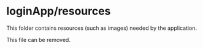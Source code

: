 # loginApp/resources

This folder contains resources (such as images) needed by the application. 

This file can be removed.
